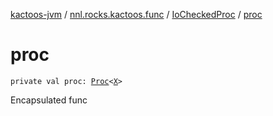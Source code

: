 [kactoos-jvm](../../index.md) / [nnl.rocks.kactoos.func](../index.md) / [IoCheckedProc](index.md) / [proc](./proc.md)

# proc

`private val proc: `[`Proc`](../../nnl.rocks.kactoos/-proc/index.md)`<`[`X`](index.md#X)`>`

Encapsulated func

